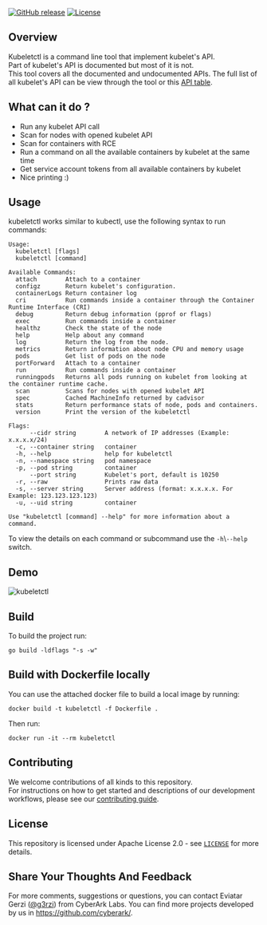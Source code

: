 [![GitHub release][release-img]][release]
[![License][license-img]][license]

## Overview
Kubeletctl is a command line tool that implement kubelet's API.  
Part of kubelet's API is documented but most of it is not.  
This tool covers all the documented and undocumented APIs.
The full list of all kubelet's API can be view through the tool or this [API table](https://github.com/cyberark/kubeletctl/blob/master/API_TABLE.md).  

## What can it do ?
- Run any kubelet API call 
- Scan for nodes with opened kubelet API
- Scan for containers with RCE
- Run a command on all the available containers by kubelet at the same time
- Get service account tokens from all available containers by kubelet
- Nice printing :)

## Usage
kubeletctl works similar to kubectl, use the following syntax to run commands:  
```
Usage:
  kubeletctl [flags]
  kubeletctl [command]

Available Commands:
  attach        Attach to a container
  configz       Return kubelet's configuration.
  containerLogs Return container log
  cri           Run commands inside a container through the Container Runtime Interface (CRI)
  debug         Return debug information (pprof or flags)
  exec          Run commands inside a container
  healthz       Check the state of the node
  help          Help about any command
  log           Return the log from the node.
  metrics       Return information about node CPU and memory usage
  pods          Get list of pods on the node
  portForward   Attach to a container
  run           Run commands inside a container
  runningpods   Returns all pods running on kubelet from looking at the container runtime cache.
  scan          Scans for nodes with opened kubelet API
  spec          Cached MachineInfo returned by cadvisor
  stats         Return performance stats of node, pods and containers.
  version       Print the version of the kubeletctl

Flags:
      --cidr string        A network of IP addresses (Example: x.x.x.x/24)
  -c, --container string   container
  -h, --help               help for kubeletctl
  -n, --namespace string   pod namespace
  -p, --pod string         container
      --port string        Kubelet's port, default is 10250
  -r, --raw                Prints raw data
  -s, --server string      Server address (format: x.x.x.x. For Example: 123.123.123.123)
  -u, --uid string         container

Use "kubeletctl [command] --help" for more information about a command.
```

To view the details on each command or subcommand use the `-h`\\`--help` switch.

## Demo
![kubeletctl](https://github.com/cyberark/kubeletctl/blob/assets/kubeletctl_gif2.gif)



## Build  
To build the project run:  
```
go build -ldflags "-s -w"
```

## Build with Dockerfile locally
You can use the attached docker file to build a local image by running:  
```
docker build -t kubeletctl -f Dockerfile .
```

Then run:  
```
docker run -it --rm kubeletctl
```

## Contributing

We welcome contributions of all kinds to this repository.  
For instructions on how to get started and descriptions
of our development workflows, please see our [contributing guide](https://github.com/cyberark/conjur-api-go/blob/master/CONTRIBUTING.md).

## License

This repository is licensed under Apache License 2.0 - see [`LICENSE`](LICENSE) for more details.

## Share Your Thoughts And Feedback
For more comments, suggestions or questions, you can contact Eviatar Gerzi ([@g3rzi](https://twitter.com/g3rzi)) from CyberArk Labs.
You can find more projects developed by us in https://github.com/cyberark/.

[release-img]: https://img.shields.io/github/release/cyberark/kubeletctl.svg
[release]: https://github.com/cyberark/kubeletctl/releases

[license-img]: https://img.shields.io/github/license/cyberark/kubeletctl.svg
[license]: https://github.com/cyberark/kubeletctl/blob/master/LICENSE

